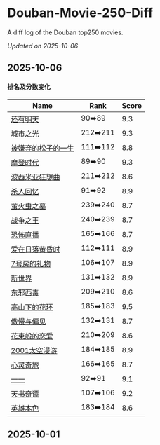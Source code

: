 # Douban-Movie-250-Diff

A diff log of the Douban top250 movies.

*Updated on 2025-10-06*

## 2025-10-06


#### 排名及分数变化

|     Name    |   Rank   |   Score  |
| ---------- | -------- | -------- |
| [还有明天](https://movie.douban.com/subject/36445098) | 90➡️89 | 9.3 |
| [城市之光](https://movie.douban.com/subject/1293908) | 212➡️211 | 9.3 |
| [被嫌弃的松子的一生](https://movie.douban.com/subject/1787291) | 111➡️112 | 8.8 |
| [摩登时代](https://movie.douban.com/subject/1294371) | 89➡️90 | 9.3 |
| [波西米亚狂想曲](https://movie.douban.com/subject/5300054) | 211➡️212 | 8.6 |
| [杀人回忆](https://movie.douban.com/subject/1300299) | 91➡️92 | 8.9 |
| [萤火虫之墓](https://movie.douban.com/subject/1293318) | 239➡️240 | 8.7 |
| [战争之王](https://movie.douban.com/subject/1419936) | 240➡️239 | 8.7 |
| [恐怖直播](https://movie.douban.com/subject/21360417) | 165➡️166 | 8.7 |
| [爱在日落黄昏时](https://movie.douban.com/subject/1291990) | 112➡️111 | 8.9 |
| [7号房的礼物](https://movie.douban.com/subject/10777687) | 106➡️107 | 8.9 |
| [新世界](https://movie.douban.com/subject/10437779) | 131➡️132 | 8.9 |
| [东邪西毒](https://movie.douban.com/subject/1292328) | 209➡️210 | 8.6 |
| [高山下的花环](https://movie.douban.com/subject/1422283) | 185➡️183 | 9.5 |
| [傲慢与偏见](https://movie.douban.com/subject/1418200) | 132➡️131 | 8.7 |
| [花束般的恋爱](https://movie.douban.com/subject/34874432) | 210➡️209 | 8.6 |
| [2001太空漫游](https://movie.douban.com/subject/1292226) | 184➡️185 | 8.9 |
| [心灵奇旅](https://movie.douban.com/subject/24733428) | 166➡️165 | 8.7 |
| [一一](https://movie.douban.com/subject/1292434) | 92➡️91 | 9.1 |
| [天书奇谭](https://movie.douban.com/subject/1428581) | 107➡️106 | 9.2 |
| [英雄本色](https://movie.douban.com/subject/1297574) | 183➡️184 | 8.6 |
## 2025-10-01

